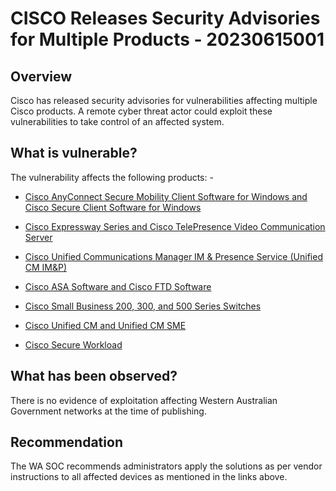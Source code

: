 # CISCO Releases Security Advisories for Multiple Products - 20230615001

## Overview

Cisco has released security advisories for vulnerabilities affecting multiple Cisco products. A remote cyber threat actor could exploit these vulnerabilities to take control of an affected system.

## What is vulnerable?

The vulnerability affects the following products: -

- [Cisco AnyConnect Secure Mobility Client Software for Windows and Cisco Secure Client Software for Windows](https://sec.cloudapps.cisco.com/security/center/content/CiscoSecurityAdvisory/cisco-sa-ac-csc-privesc-wx4U4Kw)

- [Cisco Expressway Series and Cisco TelePresence Video Communication Server](https://sec.cloudapps.cisco.com/security/center/content/CiscoSecurityAdvisory/cisco-sa-expressway-priv-esc-Ls2B9t7b)

- [Cisco Unified Communications Manager IM & Presence Service (Unified CM IM&P)](https://sec.cloudapps.cisco.com/security/center/content/CiscoSecurityAdvisory/cisco-sa-cucm-imp-dos-49GL7rzT)

- [Cisco ASA Software and Cisco FTD Software](https://sec.cloudapps.cisco.com/security/center/content/CiscoSecurityAdvisory/cisco-sa-asaftd-ssl-dos-uu7mV5p6)

- [Cisco Small Business 200, 300, and 500 Series Switches](https://sec.cloudapps.cisco.com/security/center/content/CiscoSecurityAdvisory/cisco-sa-smb-sxss-OPYJZUmE)

- [Cisco Unified CM and Unified CM SME](https://sec.cloudapps.cisco.com/security/center/content/CiscoSecurityAdvisory/cisco-sa-cucm-dos-4Ag3yWbD)

- [Cisco Secure Workload](https://sec.cloudapps.cisco.com/security/center/content/CiscoSecurityAdvisory/cisco-sa-csw-auth-openapi-kTndjdNX)

## What has been observed?

There is no evidence of exploitation affecting Western Australian Government networks at the time of publishing.

## Recommendation

The WA SOC recommends administrators apply the solutions as per vendor instructions to all affected devices as mentioned in the links above.
